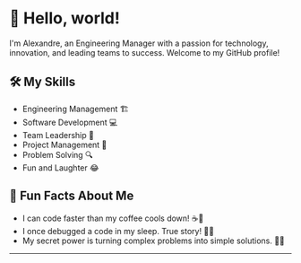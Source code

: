 # 👋 Hello, world!

I'm Alexandre, an Engineering Manager with a passion for technology, innovation, and leading teams to success. Welcome to my GitHub profile! 

## 🛠️ My Skills

- Engineering Management 🏗️
- Software Development 💻
- Team Leadership 👥
- Project Management 📅
- Problem Solving 🔍
- Fun and Laughter 😂

## 🌟 Fun Facts About Me

- I can code faster than my coffee cools down! ☕💨
- I once debugged a code in my sleep. True story! 🛌💭
- My secret power is turning complex problems into simple solutions. 🦸‍♂️

---

